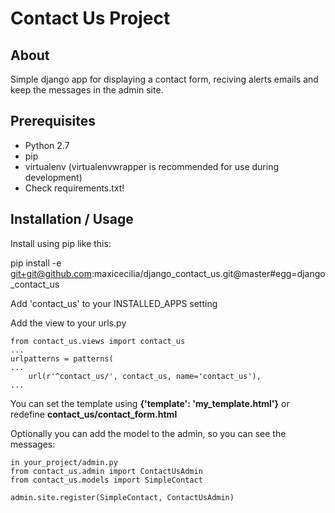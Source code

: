 
# Contact Us Project #

## About ##

Simple django app for displaying a contact form, reciving alerts emails and keep the messages in the admin site.

## Prerequisites ##

- Python 2.7
- pip
- virtualenv (virtualenvwrapper is recommended for use during development)
- Check requirements.txt!

## Installation / Usage ##


Install using pip like this:

pip install -e git+git@github.com:maxicecilia/django_contact_us.git@master#egg=django_contact_us

Add 'contact_us' to your INSTALLED_APPS setting

Add the view to your urls.py

    from contact_us.views import contact_us
    ...
    urlpatterns = patterns(
    ...
        url(r'^contact_us/', contact_us, name='contact_us'),
    ...

You can set the template using **{'template': 'my_template.html'}** or redefine **contact_us/contact_form.html**

Optionally you can add the model to the admin, so you can see the messages:

    in your_project/admin.py
    from contact_us.admin import ContactUsAdmin
    from contact_us.models import SimpleContact
    
    admin.site.register(SimpleContact, ContactUsAdmin)





